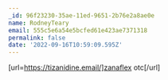 ```yaml
---
_id: 96f23230-35ae-11ed-9651-2b76e2a8ae0e
name: RodneyTeary
email: 555c5e6a54e5bcfed61e423ae7371318
permalink: false
date: '2022-09-16T10:59:09.595Z'
---
```

[url=https://tizanidine.email/]zanaflex otc[/url]
